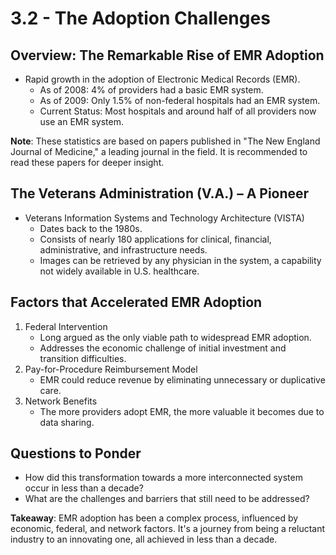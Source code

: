 # 3.2 - The Adoption Challenges

## Overview: The Remarkable Rise of EMR Adoption
- Rapid growth in the adoption of Electronic Medical Records (EMR).
  - As of 2008: 4% of providers had a basic EMR system.
  - As of 2009: Only 1.5% of non-federal hospitals had an EMR system.
  - Current Status: Most hospitals and around half of all providers now use an EMR system.

**Note**: These statistics are based on papers published in "The New England Journal of Medicine," a leading journal in the field. It is recommended to read these papers for deeper insight.

## The Veterans Administration (V.A.) – A Pioneer
- Veterans Information Systems and Technology Architecture (VISTA)
  - Dates back to the 1980s.
  - Consists of nearly 180 applications for clinical, financial, administrative, and infrastructure needs.
  - Images can be retrieved by any physician in the system, a capability not widely available in U.S. healthcare.

## Factors that Accelerated EMR Adoption
1. Federal Intervention
   - Long argued as the only viable path to widespread EMR adoption.
   - Addresses the economic challenge of initial investment and transition difficulties.
2. Pay-for-Procedure Reimbursement Model
   - EMR could reduce revenue by eliminating unnecessary or duplicative care.
3. Network Benefits
   - The more providers adopt EMR, the more valuable it becomes due to data sharing.

## Questions to Ponder
- How did this transformation towards a more interconnected system occur in less than a decade?
- What are the challenges and barriers that still need to be addressed?

**Takeaway**: EMR adoption has been a complex process, influenced by economic, federal, and network factors. It's a journey from being a reluctant industry to an innovating one, all achieved in less than a decade.
